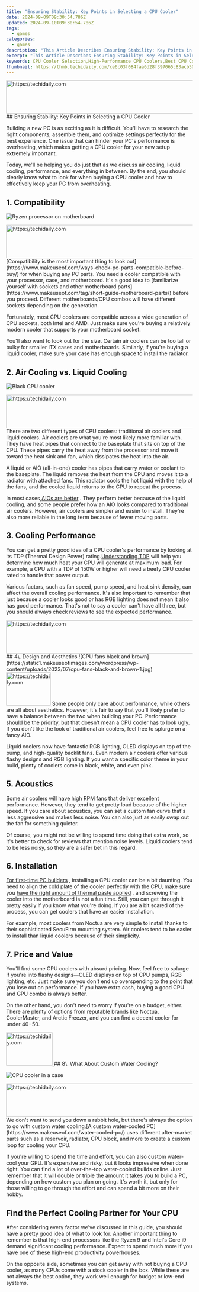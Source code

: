 ```yaml
---
title: "Ensuring Stability: Key Points in Selecting a CPU Cooler"
date: 2024-09-09T09:30:54.786Z
updated: 2024-09-10T09:30:54.786Z
tags:
  - games
categories:
  - games
description: "This Article Describes Ensuring Stability: Key Points in Selecting a CPU Cooler"
excerpt: "This Article Describes Ensuring Stability: Key Points in Selecting a CPU Cooler"
keywords: CPU Cooler Selection,High-Performance CPU Coolers,Best CPU Cooling Systems 2023,Silent Processor Coolers,AIO CPU Water Coolers,CPU Overclocking with Proper Cooling,Cryogenic CPU Coolers
thumbnail: https://thmb.techidaily.com/ce6c03f084faa6d28f397065c83acb50be7be1ae3bde8fc728fb219e33b59c83.jpeg
---
```


<!-- affiliate ads begin -->
<a href="https://ephamedtechinc.pxf.io/c/5597632/2130531/26400" target="_top" id="2130531">
  <img src="//a.impactradius-go.com/display-ad/26400-2130531" border="0" alt="https://techidaily.com" width="728" height="90"/>
</a>
<img height="0" width="0" src="https://ephamedtechinc.pxf.io/i/5597632/2130531/26400" style="position:absolute;visibility:hidden;" border="0" />
<!-- affiliate ads end -->
## Ensuring Stability: Key Points in Selecting a CPU Cooler

 Building a new PC is as exciting as it is difficult. You'll have to research the right components, assemble them, and optimize settings perfectly for the best experience. One issue that can hinder your PC's performance is overheating, which makes getting a CPU cooler for your new setup extremely important.

 Today, we'll be helping you do just that as we discuss air cooling, liquid cooling, performance, and everything in between. By the end, you should clearly know what to look for when buying a CPU cooler and how to effectively keep your PC from overheating.

## 1\. Compatibility
![Ryzen processor on motherboard](https://static1.makeuseofimages.com/wordpress/wp-content/uploads/2023/07/ryzen-processor-on-motherboard-1.jpg)

<!-- affiliate ads begin -->
<a href="https://aligracehair.sjv.io/c/5597632/2115937/19272" target="_top" id="2115937">
  <img src="//a.impactradius-go.com/display-ad/19272-2115937" border="0" alt="https://techidaily.com" width="728" height="90"/>
</a>
<img height="0" width="0" src="https://aligracehair.sjv.io/i/5597632/2115937/19272" style="position:absolute;visibility:hidden;" border="0" />
<!-- affiliate ads end -->
[Compatibility is the most important thing to look out](https://www.makeuseof.com/ways-check-pc-parts-compatible-before-buy/) for when buying any PC parts. You need a cooler compatible with your processor, case, and motherboard. It's a good idea to [familiarize yourself with sockets and other motherboard parts](https://www.makeuseof.com/tag/short-guide-motherboard-parts/) before you proceed. Different motherboards/CPU combos will have different sockets depending on the generation.

 Fortunately, most CPU coolers are compatible across a wide generation of CPU sockets, both Intel and AMD. Just make sure you're buying a relatively modern cooler that supports your motherboard socket.

 You'll also want to look out for the size. Certain air coolers can be too tall or bulky for smaller ITX cases and motherboards. Similarly, if you're buying a liquid cooler, make sure your case has enough space to install the radiator.

## 2\. Air Cooling vs. Liquid Cooling
![Black CPU cooler](https://static1.makeuseofimages.com/wordpress/wp-content/uploads/2023/07/black-cpu-cooler-1.jpg)

<!-- affiliate ads begin -->
<a href="https://aidotcom.pxf.io/c/5597632/2134502/19576" target="_top" id="2134502">
  <img src="//a.impactradius-go.com/display-ad/19576-2134502" border="0" alt="https://techidaily.com" width="672" height="90"/>
</a>
<img height="0" width="0" src="https://aidotcom.pxf.io/i/5597632/2134502/19576" style="position:absolute;visibility:hidden;" border="0" />
<!-- affiliate ads end -->
 There are two different types of CPU coolers: traditional air coolers and liquid coolers. Air coolers are what you're most likely more familiar with. They have heat pipes that connect to the baseplate that sits on top of the CPU. These pipes carry the heat away from the processor and move it toward the heat sink and fan, which dissipates the heat into the air.

 A liquid or AIO (all-in-one) cooler has pipes that carry water or coolant to the baseplate. The liquid removes the heat from the CPU and moves it to a radiator with attached fans. This radiator cools the hot liquid with the help of the fans, and the cooled liquid returns to the CPU to repeat the process.

 In most cases,[AIOs are better](https://www.makeuseof.com/what-is-an-aio-cooler-do-i-need-one-for-my-gaming-pc/) . They perform better because of the liquid cooling, and some people prefer how an AIO looks compared to traditional air coolers. However, air coolers are simpler and easier to install. They're also more reliable in the long term because of fewer moving parts.

## 3\. Cooling Performance

 You can get a pretty good idea of a CPU cooler's performance by looking at its TDP (Thermal Design Power) rating.[Understanding TDP](https://www.makeuseof.com/tag/thermal-design-power-technology-explained/) will help you determine how much heat your CPU will generate at maximum load. For example, a CPU with a TDP of 150W or higher will need a beefy CPU cooler rated to handle that power output.

 Various factors, such as fan speed, pump speed, and heat sink density, can affect the overall cooling performance. It's also important to remember that just because a cooler looks good or has RGB lighting does not mean it also has good performance. That's not to say a cooler can't have all three, but you should always check reviews to see the expected performance.

<!-- affiliate ads begin -->
<a href="https://appsumo.8odi.net/c/5597632/2123737/7443" target="_top" id="2123737">
  <img src="//a.impactradius-go.com/display-ad/7443-2123737" border="0" alt="https://techidaily.com" width="728" height="90"/>
</a>
<img height="0" width="0" src="https://appsumo.8odi.net/i/5597632/2123737/7443" style="position:absolute;visibility:hidden;" border="0" />
<!-- affiliate ads end -->
## 4\. Design and Aesthetics
![CPU fans black and brown](https://static1.makeuseofimages.com/wordpress/wp-content/uploads/2023/07/cpu-fans-black-and-brown-1.jpg)

<!-- affiliate ads begin -->
<a href="https://aligracehair.sjv.io/c/5597632/2135348/19272" target="_top" id="2135348">
  <img src="//a.impactradius-go.com/display-ad/19272-2135348" border="0" alt="https://techidaily.com" width="120" height="90"/>
</a>
<img height="0" width="0" src="https://aligracehair.sjv.io/i/5597632/2135348/19272" style="position:absolute;visibility:hidden;" border="0" />
<!-- affiliate ads end -->
 Some people only care about performance, while others are all about aesthetics. However, it's fair to say that you'll likely prefer to have a balance between the two when building your PC. Performance should be the priority, but that doesn't mean a CPU cooler has to look ugly. If you don't like the look of traditional air coolers, feel free to splurge on a fancy AIO.

 Liquid coolers now have fantastic RGB lighting, OLED displays on top of the pump, and high-quality backlit fans. Even modern air coolers offer various flashy designs and RGB lighting. If you want a specific color theme in your build, plenty of coolers come in black, white, and even pink.

## 5\. Acoustics

 Some air coolers will have high RPM fans that deliver excellent performance. However, they tend to get pretty loud because of the higher speed. If you care about acoustics, you can set a custom fan curve that's less aggressive and makes less noise. You can also just as easily swap out the fan for something quieter.

 Of course, you might not be willing to spend time doing that extra work, so it's better to check for reviews that mention noise levels. Liquid coolers tend to be less noisy, so they are a safer bet in this regard.

## 6\. Installation

[For first-time PC builders](https://www.makeuseof.com/tips-to-help-build-first-gaming-pc/) , installing a CPU cooler can be a bit daunting. You need to align the cold plate of the cooler perfectly with the CPU, make sure you [have the right amount of thermal paste applied](https://www.makeuseof.com/tag/what-is-thermal-paste/) , and screwing the cooler into the motherboard is not a fun time. Still, you can get through it pretty easily if you know what you're doing. If you are a bit scared of the process, you can get coolers that have an easier installation.

 For example, most coolers from Noctua are very simple to install thanks to their sophisticated SecuFirm mounting system. Air coolers tend to be easier to install than liquid coolers because of their simplicity.

## 7\. Price and Value

 You'll find some CPU coolers with absurd pricing. Now, feel free to splurge if you're into flashy designs—OLED displays on top of CPU pumps, RGB lighting, etc. Just make sure you don't end up overspending to the point that you lose out on performance. If you have extra cash, buying a good CPU and GPU combo is always better.

 On the other hand, you don't need to worry if you're on a budget, either. There are plenty of options from reputable brands like Noctua, CoolerMaster, and Arctic Freezer, and you can find a decent cooler for under $40-$50.

<!-- affiliate ads begin -->
<a href="https://25home.pxf.io/c/5597632/2123468/16836" target="_top" id="2123468">
  <img src="//a.impactradius-go.com/display-ad/16836-2123468" border="0" alt="https://techidaily.com" width="125" height="90"/>
</a>
<img height="0" width="0" src="https://25home.pxf.io/i/5597632/2123468/16836" style="position:absolute;visibility:hidden;" border="0" />
<!-- affiliate ads end -->
## 8\. What About Custom Water Cooling?

![CPU cooler in a case](https://static1.makeuseofimages.com/wordpress/wp-content/uploads/2023/07/cpu-cooler-in-a-case-1.jpg)

<!-- affiliate ads begin -->
<a href="https://appsumo.8odi.net/c/5597632/2123728/7443" target="_top" id="2123728">
  <img src="//a.impactradius-go.com/display-ad/7443-2123728" border="0" alt="https://techidaily.com" width="728" height="90"/>
</a>
<img height="0" width="0" src="https://appsumo.8odi.net/i/5597632/2123728/7443" style="position:absolute;visibility:hidden;" border="0" />
<!-- affiliate ads end -->
 We don't want to send you down a rabbit hole, but there's always the option to go with custom water cooling.[A custom water-cooled PC](https://www.makeuseof.com/water-cooled-pc/) uses different after-market parts such as a reservoir, radiator, CPU block, and more to create a custom loop for cooling your CPU.

 If you're willing to spend the time and effort, you can also custom water-cool your GPU. It's expensive and risky, but it looks impressive when done right. You can find a lot of over-the-top water-cooled builds online. Just remember that it will double or triple the amount it takes you to build a PC, depending on how custom you plan on going. It's worth it, but only for those willing to go through the effort and can spend a bit more on their hobby.

## Find the Perfect Cooling Partner for Your CPU

 After considering every factor we've discussed in this guide, you should have a pretty good idea of what to look for. Another important thing to remember is that high-end processors like the Ryzen 9 and Intel's Core i9 demand significant cooling performance. Expect to spend much more if you have one of these high-end productivity powerhouses.

 On the opposite side, sometimes you can get away with not buying a CPU cooler, as many CPUs come with a stock cooler in the box. While these are not always the best option, they work well enough for budget or low-end systems.


<ins class="adsbygoogle"
     style="display:block"
     data-ad-format="autorelaxed"
     data-ad-client="ca-pub-7571918770474297"
     data-ad-slot="1223367746"></ins>



<ins class="adsbygoogle"
     style="display:block"
     data-ad-client="ca-pub-7571918770474297"
     data-ad-slot="8358498916"
     data-ad-format="auto"
     data-full-width-responsive="true"></ins>






